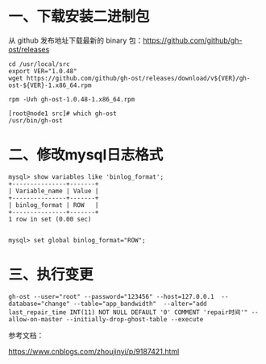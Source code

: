 # 一、下载安装二进制包

从 github 发布地址下载最新的 binary 包：https://github.com/github/gh-ost/releases
```
cd /usr/local/src
export VER="1.0.48"
wget https://github.com/github/gh-ost/releases/download/v${VER}/gh-ost-${VER}-1.x86_64.rpm

rpm -Uvh gh-ost-1.0.48-1.x86_64.rpm

[root@node1 src]# which gh-ost
/usr/bin/gh-ost
```

# 二、修改mysql日志格式
```
mysql> show variables like 'binlog_format';
+---------------+-------+
| Variable_name | Value |
+---------------+-------+
| binlog_format | ROW   |
+---------------+-------+
1 row in set (0.00 sec)


mysql> set global binlog_format="ROW";
```


# 三、执行变更
```
gh-ost --user="root" --password="123456" --host=127.0.0.1  --database="change" --table="app_bandwidth"  --alter="add last_repair_time INT(11) NOT NULL DEFAULT '0' COMMENT 'repair时间'" --allow-on-master --initially-drop-ghost-table --execute
```
参考文档：

https://www.cnblogs.com/zhoujinyi/p/9187421.html  
